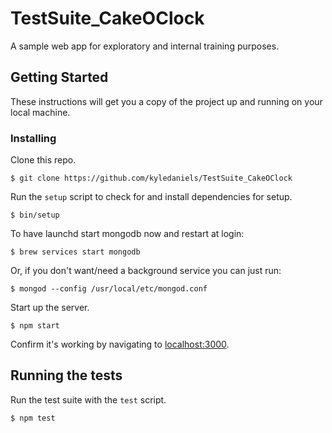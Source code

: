 # TestSuite_CakeOClock

A sample web app for exploratory and internal training purposes.

## Getting Started

These instructions will get you a copy of the project up and running on your local machine.

### Installing

Clone this repo.

```
$ git clone https://github.com/kyledaniels/TestSuite_CakeOClock
```

Run the `setup` script to check for and install dependencies for setup.

```
$ bin/setup
```

To have launchd start mongodb now and restart at login:

```
$ brew services start mongodb
```

Or, if you don't want/need a background service you can just run:

```
$ mongod --config /usr/local/etc/mongod.conf
```

Start up the server.

```
$ npm start
```

Confirm it's working by navigating to [localhost:3000](localhost:3000).


## Running the tests

Run the test suite with the `test` script.

```
$ npm test
```
